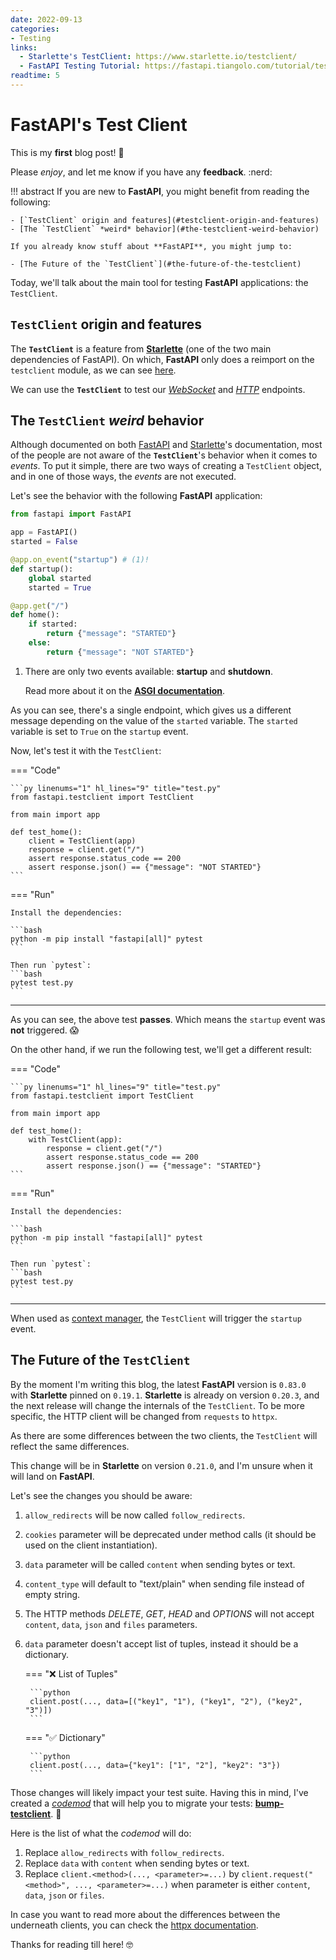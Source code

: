 ```yaml
---
date: 2022-09-13
categories:
- Testing
links:
  - Starlette's TestClient: https://www.starlette.io/testclient/
  - FastAPI Testing Tutorial: https://fastapi.tiangolo.com/tutorial/testing/
readtime: 5
---
```


# FastAPI's Test Client

This is my **first** blog post! :partying_face:

Please *enjoy*, and let me know if you have any **feedback**. :nerd:

!!! abstract
    If you are new to **FastAPI**, you might benefit from reading the following:

    - [`TestClient` origin and features](#testclient-origin-and-features)
    - [The `TestClient` *weird* behavior](#the-testclient-weird-behavior)

    If you already know stuff about **FastAPI**, you might jump to:

    - [The Future of the `TestClient`](#the-future-of-the-testclient)


Today, we'll talk about the main tool for testing **FastAPI** applications: the `TestClient`.

## `TestClient` origin and features

The **`TestClient`** is a feature from [**Starlette**](https://www.starlette.io/)
(one of the two main dependencies of FastAPI). On which, **FastAPI** only does a reimport on the `testclient` module,
as we can see [here](https://github.com/tiangolo/fastapi/blob/b2aa3593be300b57973987fb2489ed01ed9c9f68/fastapi/testclient.py#L1).

We can use the **`TestClient`** to test our [*WebSocket*](https://www.starlette.io/testclient/#testing-websocket-sessions)
and [*HTTP*](https://www.starlette.io/testclient/) endpoints.

## The `TestClient` *weird* behavior

Although documented on both [FastAPI](https://fastapi.tiangolo.com/advanced/testing-events/) and
[Starlette](https://www.starlette.io/events/#running-event-handlers-in-tests)'s documentation, most
of the people are not aware of the **`TestClient`**'s behavior when it comes to *events*. To put it simple,
there are two ways of creating a `TestClient` object, and in one of those ways, the *events* are not
executed.

Let's see the behavior with the following **FastAPI** application:

```py linenums="1" title="main.py"
from fastapi import FastAPI

app = FastAPI()
started = False

@app.on_event("startup") # (1)!
def startup():
    global started
    started = True

@app.get("/")
def home():
    if started:
        return {"message": "STARTED"}
    else:
        return {"message": "NOT STARTED"}
```

1. There are only two events available: **startup** and **shutdown**.

    Read more about it on the [**ASGI documentation**](https://asgi.readthedocs.io/en/latest/specs/lifespan.html).

As you can see, there's a single endpoint, which gives us a different message depending on the value of the `started` variable.
The `started` variable is set to `True` on the `startup` event.

Now, let's test it with the `TestClient`:

=== "Code"

    ```py linenums="1" hl_lines="9" title="test.py"
    from fastapi.testclient import TestClient

    from main import app

    def test_home():
        client = TestClient(app)
        response = client.get("/")
        assert response.status_code == 200
        assert response.json() == {"message": "NOT STARTED"}
    ```

=== "Run"

    Install the dependencies:

    ```bash
    python -m pip install "fastapi[all]" pytest
    ```

    Then run `pytest`:
    ```bash
    pytest test.py
    ```

---

As you can see, the above test **passes**. Which means the `startup` event was **not** triggered. :scream:

On the other hand, if we run the following test, we'll get a different result:

=== "Code"

    ```py linenums="1" hl_lines="9" title="test.py"
    from fastapi.testclient import TestClient

    from main import app

    def test_home():
        with TestClient(app):
            response = client.get("/")
            assert response.status_code == 200
            assert response.json() == {"message": "STARTED"}
    ```

=== "Run"

    Install the dependencies:

    ```bash
    python -m pip install "fastapi[all]" pytest
    ```

    Then run `pytest`:
    ```bash
    pytest test.py
    ```

---

When used as [context manager](https://docs.python.org/3/reference/datamodel.html#context-managers),
the `TestClient` will trigger the `startup` event.

## The Future of the `TestClient`

By the moment I'm writing this blog, the latest **FastAPI** version is `0.83.0` with **Starlette** pinned on `0.19.1`.
**Starlette** is already on version `0.20.3`, and the next release will change the internals of the `TestClient`. To be
more specific, the HTTP client will be changed from `requests` to `httpx`.

As there are some differences between the two clients, the `TestClient` will reflect the same differences.

This change will be in **Starlette** on version `0.21.0`, and I'm unsure when it will land on **FastAPI**.

Let's see the changes you should be aware:

1. `allow_redirects` will be now called `follow_redirects`.
2. `cookies` parameter will be deprecated under method calls (it should be used on the client instantiation).
3. `data` parameter will be called `content` when sending bytes or text.
4. `content_type` will default to "text/plain" when sending file instead of empty string.
5. The HTTP methods *DELETE*, *GET*, *HEAD* and *OPTIONS* will not accept `content`, `data`, `json` and `files` parameters.
6. `data` parameter doesn't accept list of tuples, instead it should be a dictionary.

    === "❌ List of Tuples"

        ```python
        client.post(..., data=[("key1", "1"), ("key1", "2"), ("key2", "3")])
        ```

    === "✅ Dictionary"

        ```python
        client.post(..., data={"key1": ["1", "2"], "key2": "3"})
        ```

Those changes will likely impact your test suite. Having this in mind, I've created a [*codemod*](https://libcst.readthedocs.io/en/latest/codemods_tutorial.html) that will help you to migrate your tests: [**bump-testclient**](https://github.com/Kludex/bump-testclient). :tada:

Here is the list of what the *codemod* will do:

1. Replace `allow_redirects` with `follow_redirects`.
2. Replace `data` with `content` when sending bytes or text.
3. Replace `client.<method>(..., <parameter>=...)` by `client.request("<method>", ..., <parameter>=...)` when parameter is either
   `content`, `data`, `json` or `files`.

In case you want to read more about the differences between the underneath clients, you can check
the [httpx documentation](https://www.python-httpx.org/compatibility/).

Thanks for reading till here! :nerd_face:
